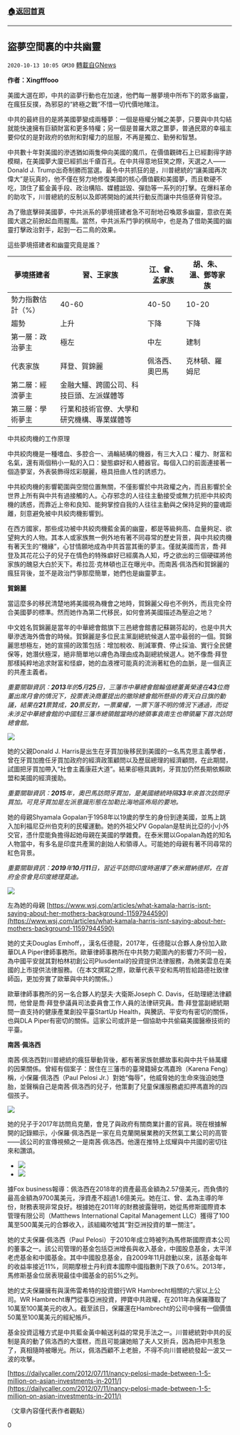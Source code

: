 ###  [:house:返回首頁](https://github.com/ourhimalayas/txt)
---

## 盜夢空間裏的中共幽靈
`2020-10-13 10:05 GM30` [轉載自GNews](https://gnews.org/zh-hant/421509/)

**作者：Xingfffooo**

美國大選在即，中共的盜夢行動也在加速，他們每一層夢境中所布下的眾多幽靈，在瘋狂反撲，為邪惡的“終極之戰”不惜一切代價地賭注。

中共的最終目的是將美國夢變成兩種夢：一個是極權分贓之美夢，只要與中共勾結就能快速擁有巨額財富和更多特權；另一個是普羅大眾之噩夢，普通民眾的幸福主要仰仗的是對政府的依附和對權力的屈服，不再是獨立、勤勞和智慧。

中共數十年對美國的滲透猶如兩隻伸向美國的魔爪，在價值觀碑石上已經劃得字跡模糊，在美國夢大廈已經抓出千瘡百孔。在中共得意地狂笑之際，天選之人——Donald J. Trump出奇制勝而當選。最令中共抓狂的是，川普總統的“讓美國再次偉大”是玩真的，他不僅在努力地修復美國的核心價值觀和美國夢，而且軟硬不吃，頂住了藍金黃手段、政治構陷、媒體詆毀、彈劾等一系列的打擊。在爆料革命的助攻下，川普總統的反制以及即將開始的滅共行動反而讓中共倍感脊背發涼。

為了徹底擊碎美國夢，中共派系的夢境搭建者急不可耐地召喚眾多幽靈，意欲在美國大選之前掀起血雨腥風。當然，中共派系鬥爭的棋局中，也是為了借助美國的幽靈打擊政治對手，起到一石二鳥的效果。

這些夢境搭建者和幽靈究竟是誰？


| 夢境搭建者 | 習、王家族 | 江、曾、孟家族 | 胡、朱、溫、鄧等家族 |
| --- | --- | --- | --- |
| 勢力指數估計（%） | 40-60 | 40-50 | 10-20 |
| 趨勢 | 上升 | 下降 | 下降 |
| 第一層：政治夢主 | 極左 | 中左 | 建制 |
| 代表家族 | 拜登、賀錦麗 | 佩洛西、奧巴馬 | 克林頓、羅姆尼 |
| 第二層：經濟夢主 | 金融大鱷、跨國公司、科技巨頭、左派媒體等 |
| 第三層：學術夢主 | 行業和技術官僚、大學和研究機構、專業媒體等 |


中共絞肉機的工作原理

中共絞肉機是一種嗜血、多腔合一、渦輪結構的機器，有三大入口：權力、財富和名氣，還有兩個稍小一點的入口：變態癖好和人體器官。每個入口的前面連接著一個造夢室，外表裝飾得炫彩靚麗，極具扭曲人性的誘惑力。

中共絞肉機的影響範圍與空間位置無關，不僅影響於中共政權之內，而且影響於全世界上所有與中共有過接觸的人。心存邪念的人往往主動接受或無力抗拒中共絞肉機的誘惑，而靠近上帝和良知、能夠掌控自我的人往往主動與之保持足夠的靈魂距離，刻意避免被中共絞肉機影響到。

在西方國家，那些成功被中共絞肉機藍金黃的幽靈，都是等級夠高、血量夠足、欲望夠大的人物。其本人或家族無一例外地有著不同尋常的歷史背景，與中共絞肉機有著天生的“機緣”，心甘情願地成為中共首當其衝的夢主。僅就美國而言，喬·拜登及其花花公子的兒子在情色的特殊癖好已經廣為人知，呼之欲出的三個硬碟將他家族的醜惡大白於天下。希拉蕊·克林頓也正在曝光中。而南茜·佩洛西和賀錦麗的瘋狂背後，並不是政治鬥爭那麼簡單，她們也是幽靈夢主。

**賀錦麗**

當這麼多的移民清楚地將美國視為機會之地時，賀錦麗父母也不例外，而且完全符合美國夢的標準。然而她作為第二代移民，如何會將美國描述為壓迫之地？

中文姓名賀錦麗是當年的中華總會館旗下三邑總會館書記蘇錫芬起的，也是中共大舉滲透海外僑會的時候。賀錦麗是多位民主黨副總統候選人當中最弱的一個。賀錦麗思想極左，她的宣揚的政策包括：增加稅收、削減軍費、停止採油、實行全民健保等，她潛伏極深，絕非簡單地以膚色為理由成為副總統候選人。她不像喬·拜登那樣純粹地追求財富和怪癖，她的血液裡可能真的流淌著紅色的血脈，是一個真正的共產主義者。

*重要關聯資訊：**2013**年的**5**月**25**日，三藩市中華總會館輪值總董黃榮達在**43**位商董出席月會的情況下，投票表決商董提出的撤除總會館所懸掛的青天白日旗的動議，結果在**21**票贊成，**20**票反對，一票棄權，一票下落不明的情況下通過，而從未涉足中華總會館的中國駐三藩市總領館當時的總領事袁南生也帶領屬下首次訪問總會館。*

![]()![](https://s3.amazonaws.com/gnews-media-offload/wp-content/uploads/2020/10/13094634/2-46.png)

她的父親Donald J. Harris是出生在牙買加後移民到美國的一名馬克思主義學者，曾在牙買加擔任牙買加政府的經濟政策顧問以及歷屆總理的經濟顧問，在此期間，試圖把牙買加帶入“社會主義康莊大道”。結果卻極具諷刺，牙買加仍然長期依賴歐盟和美國的經濟援助。

*重要關聯資訊：**2015**年，奧巴馬訪問牙買加，是美國總統時隔**33**年來首次訪問牙買加。可見牙買加是左派意識形態在加勒比海地區佈局的要地。*

她的母親Shyamala Gopalan于1958年以19歲的學生的身份到達美國，並馬上跳入加利福尼亞州伯克利的民權運動。她的外祖父PV Gopalan是駐尚比亞的小小外交官，憑什麼能負擔得起她母親在美國的學雜費。在泰米爾以Gopalan為姓的知名人物當中，有多名是印度共產黨的創始人和領導人。可能她的母親有著不同尋常的紅色背景。

*重要關聯資訊：**2019**年**10**月**11**日，習近平訪問印度時選擇了泰米爾納德邦，在首府金奈會見印度總理莫迪。*

![]()![](https://s3.amazonaws.com/gnews-media-offload/wp-content/uploads/2020/10/13094818/3-13.jpg)

![]()左為她的母親 [https://www.wsj.com/articles/what-kamala-harris-isnt-saying-about-her-mothers-background-11597944590](https://www.wsj.com/articles/what-kamala-harris-isnt-saying-about-her-mothers-background-11597944590)

她的丈夫Douglas Emhoff，，漢名任德龍，2017年，任德龍以合夥人身份加入歐華DLA Piper律師事務所。歐華律師事務所在中共勢力範圍內的影響力不同一般，為中國平安就其對柏林初創公司Plusdental的投資提供法律服務，為微美雲息在美國的上市提供法律服務。（在本文撰寫之際，歐華代表平安和馬明哲給路德社致律師函，更加夯實了歐華與中共的關係。）

歐華律師事務所的另一名合夥人約瑟夫·大衛斯Joseph C. Davis，任助理總法律顧問，他曾是喬·拜登參議員司法委員會工作人員的法律研究員。喬·拜登當副總統期間一直支持的健康產業創投平臺StartUp Health，與騰訊、平安均有密切的關係，也與DLA Piper有密切的關係。這家公司或許是一個協助中共偷竊美國醫療技術的平臺。

**南茜·佩洛西**

南茜·佩洛西對川普總統的瘋狂舉動背後，都有著家族骯髒故事和與中共千絲萬縷的因果關係。曾經有個案子：居住在三藩市的臺灣籍婦女馮嘉玲（Karena Feng）稱，小保羅·佩洛西（Paul Pelosi Jr.）對她“侮辱”，他威脅她的生命來強迫她墮胎，並聲稱自己是南茜·佩洛西的兒子，他策劃了兒童保護服務處扣押馮嘉玲的四個孩子。

![]()![](https://s3.amazonaws.com/gnews-media-offload/wp-content/uploads/2020/10/13094913/4-12.jpg)

她的兒子于2017年訪問烏克蘭，會見了與政府有關商業計畫的官員。現在根據解開的記錄顯示，小保羅·佩洛西是一家在烏克蘭開展業務的天然氣工業公司的高管——該公司的宣傳視頻之一是南茜·佩洛西。他還在推特上炫耀與中共國的密切往來和讚頌。

- ![]()![](https://s3.amazonaws.com/gnews-media-offload/wp-content/uploads/2020/10/13094945/6-10.png)
- ![]()![](https://s3.amazonaws.com/gnews-media-offload/wp-content/uploads/2020/10/13095037/5-15.png)


據Fox business報導：佩洛西在2018年的資產最高金額為2.57億美元，而負債的最高金額為9700萬美元，淨資產不超過1.6億美元。她在江、曾、孟為主導的年份，財務表現非常良好。根據她在2011年的財務披露聲明，她從馬修斯國際資本管理有限公司（Matthews International Capital Management LLC）獲得了100萬至500萬美元的合夥收入，該組織吹噓其“對亞洲投資的單一關注”。

她的丈夫保羅·佩洛西（Paul Pelosi）于2010年成立時被列為馬修斯國際資本公司的董事之一。該公司管理的基金包括亞洲增長與收入基金，中國股息基金，太平洋老虎基金和中國基金。其中中國股息基金，自2009年11月啟動以來，該基金每年的收益率接近11%，同期摩根士丹利資本國際中國指數則下跌了0.6%。2013年，馬修斯基金位居表現最佳中國基金的前5%之列。

她的丈夫保羅擁有與漢佈雷希特的投資銀行WR Hambrecht相關的六家以上公司。WR Hambrecht專門從事亞洲投資，押寶中共政權，在2011年為保羅賺取了10萬至100萬美元的收入。截至該日，保羅還在Hambrecht的公司中擁有一個價值50萬至100萬美元的經紀帳戶。

基金投資這種方式是中共藍金黃中輸送利益的常見手法之一。川普總統對中共的反制是真的動了佩洛西的大蛋糕，而且可能讓她賠了夫人又折兵，因為把中共惹急了，真相隨時被曝光。所以，佩洛西顧不上老臉，不得不向川普總統發起一波又一波的攻擊。

[https://dailycaller.com/2012/07/11/nancy-pelosi-made-between-1-5-million-on-asian-investments-in-2011/](https://dailycaller.com/2012/07/11/nancy-pelosi-made-between-1-5-million-on-asian-investments-in-2011/)

（文章內容僅代表作者觀點）

0
